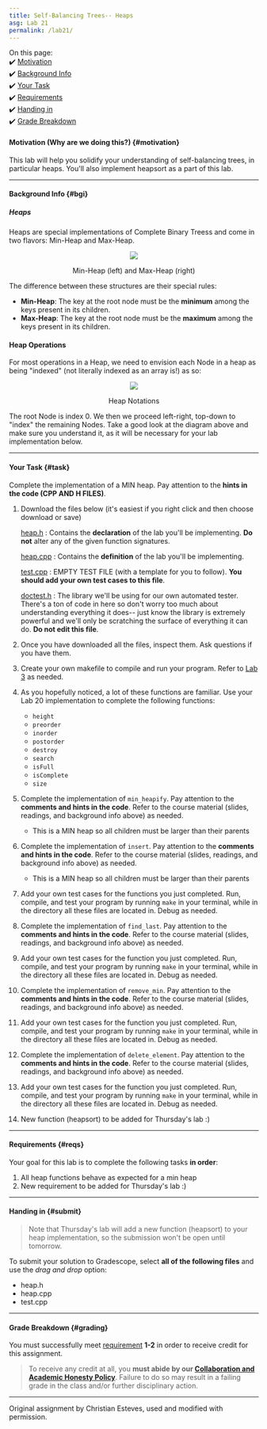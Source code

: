 ```yaml
---
title: Self-Balancing Trees-- Heaps
asg: Lab 21
permalink: /lab21/
---
```


On this page:  
✔️ [Motivation](#motivation)  
✔️ [Background Info](#bgi)  
✔️ [Your Task](#task)  
✔️ [Requirements](#reqs)  
✔️ [Handing in](#submit)  
✔️ [Grade Breakdown](#grading)

#### Motivation (Why are we doing this?) {#motivation}
This lab will help you solidify your understanding of self-balancing trees, in particular heaps. You'll also implement heapsort as a part of this lab.

---

#### Background Info {#bgi}

##### Heaps 

Heaps are special implementations of Complete Binary Treess and come in two flavors: Min-Heap and Max-Heap.

<p align="center">
  <img src="/sm21/labs/lab21/images/min-max-heap.svg" />
    <figcaption><center>Min-Heap (left) and Max-Heap (right)</center></figcaption>
</p>


The difference between these structures are their special rules:

- **Min-Heap**: The key at the root node must be the **minimum** among the keys present in its children.
- **Max-Heap**: The key at the root node must be the **maximum** among the keys present in its children.

#### Heap Operations

For most operations in a Heap, we need to envision each Node in a heap as being "indexed" (not literally indexed as an array is!) as so:

<p align="center">
  <img src="/sm21/labs/lab21/images/heap-notations.png" />
    <figcaption><center>Heap Notations</center></figcaption>
</p>

The root Node is index 0. We then we proceed left-right, top-down to "index" the remaining Nodes. Take a good look at the diagram above and make sure you understand it, as it will be necessary for your lab implementation below. 

---

#### Your Task {#task}

Complete the implementation of a MIN heap. Pay attention to the **hints in the code (CPP AND H FILES)**.

1. Download the files below (it's easiest if you right click and then choose download or save)

    [heap.h](/sm21/labs/lab21/template-code/heap.h)
    : Contains the **declaration** of the lab you'll be implementing. **Do not** alter any of the given function signatures. 

    [heap.cpp](/sm21/labs/lab21/template-code/heap.cpp)
    : Contains the **definition** of the lab you'll be implementing.

    [test.cpp](/sm21/labs/lab21/template-code/test.cpp)
    : EMPTY TEST FILE (with a template for you to follow). **You should add your own test cases to this file**.

    [doctest.h](/sm21/labs/lab21/template-code/doctest.h)
    : The library we'll be using for our own automated tester. There's a ton of code in here so don't worry too much about understanding everything it does-- just know the library is extremely powerful and we'll only be scratching the surface of everything it can do. **Do not edit this file**.

2. Once you have downloaded all the files, inspect them. Ask questions if you have them.
3. Create your own makefile to compile and run your program. Refer to [Lab 3](/sm21/lab03) as needed.
4. As you hopefully noticed, a lot of these functions are familiar. Use your Lab 20 implementation to complete the following functions:
   - `height`
   - `preorder`
   - `inorder`
   - `postorder`
   - `destroy`
   - `search`
   - `isFull`
   - `isComplete`
   - `size`
5. Complete the implementation of `min_heapify`. Pay attention to the **comments and hints in the code**. Refer to the course material (slides, readings, and background info above) as needed.
   - This is a MIN heap so all children must be larger than their parents
6. Complete the implementation of `insert`. Pay attention to the **comments and hints in the code**. Refer to the course material (slides, readings, and background info above) as needed.
   - This is a MIN heap so all children must be larger than their parents
7. Add your own test cases for the functions you just completed. Run, compile, and test your program by running `make` in your terminal, while in the directory all these files are located in. Debug as needed.
8. Complete the implementation of `find_last`. Pay attention to the **comments and hints in the code**. Refer to the course material (slides, readings, and background info above) as needed.
9. Add your own test cases for the function you just completed. Run, compile, and test your program by running `make` in your terminal, while in the directory all these files are located in. Debug as needed.
10. Complete the implementation of `remove_min`. Pay attention to the **comments and hints in the code**. Refer to the course material (slides, readings, and background info above) as needed.
11. Add your own test cases for the function you just completed. Run, compile, and test your program by running `make` in your terminal, while in the directory all these files are located in. Debug as needed.
12. Complete the implementation of `delete_element`. Pay attention to the **comments and hints in the code**. Refer to the course material (slides, readings, and background info above) as needed.
13. Add your own test cases for the function you just completed. Run, compile, and test your program by running `make` in your terminal, while in the directory all these files are located in. Debug as needed.
14. New function (heapsort) to be added for Thursday's lab :)

---

#### Requirements {#reqs}
Your goal for this lab is to complete the following tasks **in order**:

1. All heap functions behave as expected for a min heap
2. New requirement to be added for Thursday's lab :)

---

#### Handing in {#submit}

> Note that Thursday's lab will add a new function (heapsort) to your heap implementation, so the submission won't be open until tomorrow.

To submit your solution to Gradescope, select **all of the following files** and use the *drag and drop* option:
- heap.h
- heap.cpp
- test.cpp

---

#### Grade Breakdown {#grading}
You must successfully meet [requirement](#reqs) **1-2** in order to receive credit for this assignment.

> To receive any credit at all, you **must abide by our [Collaboration and Academic Honesty Policy](/sm21/policies/#integrity)**. Failure to do so may result in a failing grade in the class and/or further disciplinary action.

---

Original assignment by Christian Esteves, used and modified with permission.